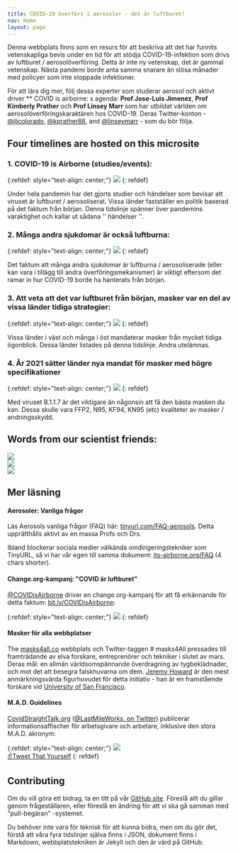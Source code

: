 ```yaml
---
title: COVID-19 överförs i aerosoler - det är luftburet!
nav: Home
layout: page
---
```


Denna webbplats finns som en resurs för att beskriva att det har funnits vetenskapliga bevis under en tid för att stödja COVID-19-infektion som drivs av luftburet / aerosolöverföring. Detta är inte ny vetenskap, det är gammal vetenskap. Nästa pandemi borde anta samma snarare än slösa månader med policyer som inte stoppade infektioner.

För att lära dig mer, följ dessa experter som studerar aerosol och aktivt driver ** COVID is airborne: s agenda: **Prof Jose-Luis Jimenez**, **Prof Kimberly Prather** och **Prof Linsey Marr** som har utbildat världen om aerosolöverföringskaraktären hos COVID-19. Deras Twitter-konton - [@jljcolorado](https://twitter.com/jljcolorado), [@kprather88](https://twitter.com/kprather88), and [@linseymarr](https://twitter.com/linseymarr) - som du bör följa.

## Four timelines are hosted on this microsite

### 1. COVID-19 is Airborne (studies/events):

{:refdef: style="text-align: center;"}
[![](https://user-images.githubusercontent.com/82182/105086476-f361de80-5a90-11eb-8d3f-7dab334afa3d.png)](/covid19-timeline)
{: refdef}

Under hela pandemin har det gjorts studier och händelser som bevisar att viruset är luftburet / aerosoliserat. Vissa länder fastställer en politik baserad på det faktum från början. Denna tidslinje spänner över pandemins varaktighet och kallar ut sådana '' händelser ''.

### 2. Många andra sjukdomar är också luftburna:

{:refdef: style="text-align: center;"}
[![](https://user-images.githubusercontent.com/82182/105086571-18eee800-5a91-11eb-80d2-1244da2421c2.png)](/historical-timeline)
{: refdef}

Det faktum att många andra sjukdomar är luftburna / aerosoliserade (eller kan vara i tillägg till andra överföringsmekanismer) är viktigt eftersom det ramar in hur COVID-19 borde ha hanterats från början.

### 3. Att veta att det var luftburet från början, masker var en del av vissa länder tidiga strategier:

{:refdef: style="text-align: center;"}
[![](https://user-images.githubusercontent.com/82182/105086641-358b2000-5a91-11eb-8fb2-9be3783ddfd4.png)](/early-masking-countries)
{: refdef}

Vissa länder i väst och många i öst mandaterar masker från mycket tidiga ögonblick. Dessa länder listades på denna tidslinje. Andra utelämnas.

### 4. År 2021 sätter länder nya mandat för masker med högre specifikationer

{:refdef: style="text-align: center;"}
[![](https://user-images.githubusercontent.com/82182/105087417-56a04080-5a92-11eb-84d8-ae660b642070.png)](/masks-2021)
{: refdef}

Med viruset B.1.1.7 är det viktigare än någonsin att få den bästa masken du kan. Dessa skulle vara FFP2, N95, KF94, KN95 (etc) kvaliteter av masker / andningsskydd.

## Words from our scientist friends:

<div id="slideshow">
   <div>
     <img src="https://user-images.githubusercontent.com/82182/102653821-724cba00-4167-11eb-8639-ac53c1d7543b.png">
   </div>
   <div>
     <img src="https://user-images.githubusercontent.com/82182/102656421-c2c61680-416b-11eb-804d-502ebed06d17.png">
   </div>
   <div>
     <img src="https://user-images.githubusercontent.com/82182/102660722-6c5cd600-4173-11eb-96b8-8585946c0149.png">
   </div>
</div>

## Mer läsning

#### Aerosoler: Vanliga frågor

Läs Aerosols vanliga frågor (FAQ) här: [tinyurl.com/FAQ-aerosols](https://tinyurl.com/FAQ-aerosols). Detta upprätthålls aktivt av en massa Profs och Drs.

Ibland blockerar sociala medier välkända omdirigeringstekniker som TinyURL, så vi har vår egen till samma dokument: [its-airborne.org/FAQ](https://its-airborne.org/FAQ) (4 chars shorter).

#### Change.org-kampanj: "COVID är luftburet"

[@COVIDisAirborne](https://twitter.com/covidisairborne) driver en change.org-kampanj för att få erkännande för detta faktum: [bit.ly/COVIDisAirborne](https://bit.ly/COVIDisAirborne):

{:refdef: style="text-align: center;"}
![](https://user-images.githubusercontent.com/82182/102479775-3de9d880-4057-11eb-84ca-ba2b024c2127.png)
{: refdef}

#### Masker för alla webbplatser

The [masks4all.co](https://masks4all.co/) webbplats och Twitter-taggen # masks4All pressades till framträdande av elva forskare, entreprenörer och tekniker i slutet av mars. Deras mål: en allmän världsomspännande överdragning av tygbeklädnader, och mot det att besegra falskhuvarna om dem. [Jeremy Howard](https://twitter.com/jeremyphoward) är den mest anmärkningsvärda figurhuvudet för detta initiativ - han är en framstående forskare vid [University of San Francisco](https://twitter.com/usfca).

#### M.A.D. Guidelines

[CovidStraightTalk.org](https://covidstraighttalk.org/) ([@LastMileWorks. on Twitter](https://twitter.com/lastmileworks)) publicerar informationsaffischer för arbetsgivare och arbetare, inklusive den stora M.A.D. akronym:

{:refdef: style="text-align: center;"}
![](https://user-images.githubusercontent.com/82182/102404351-82d22880-3fdf-11eb-9b1a-c5a105e89101.png)
<br><a href="https://twitter.com/intent/tweet?text=%23COVIDisAirborne%20%23masks4All%20%23bewareOfSharedAir%20%23ventilation.%20Masks!%20Air!%20Distance!%20https://pic.twitter.com/noIWVuuogr&name=small" target="_blank">☝️Tweet That Yourself</a>
{: refdef}

## Contributing

Om du vill göra ett bidrag, ta en titt på vår [GitHub site](https://github.com/its-airborne/timelines-site). Föreslå allt du gillar genom frågeställaren, eller föreslå en ändring för att vi ska gå samman med "pull-begäran" -systemet.

Du behöver inte vara för teknisk för att kunna bidra, men om du gör det, förstå att våra fyra tidslinjer själva finns i JSON, dokument finns i Markdown, webbplatstekniken är Jekyll och den är värd på GitHub.
